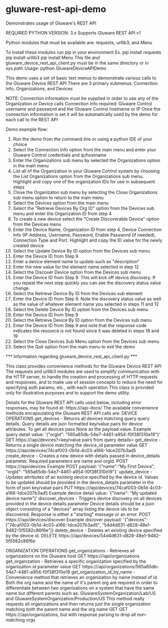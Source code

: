 # gluware-rest-api-demo
Demonstrates usage of Gluware's REST API

REQUIRED PYTHON VERSION: 3.x
Supports Gluware REST API v1

Python modules that must be available are:
requests, urllib3, and Menu

To install these modules run pip in your environment
Ex.
   pip install requests
   pip install urllib3
   pip install Menu
This file and gluware_device_rest_api_client.py must be in the same directory or in sys.path
Usage: python GluwareDeviceAPIDemo

This demo uses a set of basic text menus to demonstrate various calls to the Gluware Device REST API
There are 3 primary submenus: Connection Info, Organizations, and Devices

NOTE: Connection information must be supplied in order to use any of the Organization or Device calls
Connection info required: Gluware Control username and password and the Gluware Control hostname or IP
Once the connection information is set it will be automatically used by the demo for each call to the REST API

Demo example flow:
1. Run the demo from the command line or using a python IDE of your choice
2. Select the Connection Info option from the main menu and enter your Gluware Control credentials and ip/hostname
3. Enter the Organizations sub menu by selected the Organizations option in the main menu
4. List all of the Organization in your Gluware Control system by choosing the List Organizations option from the Organizations
   sub menu. Highlight and copy one of the organization IDs for use in subsequent steps
5. Close the Organizaton sub menu by selecting the Close Organizations sub menu option to return to the main menu
6. Select the Devices option from the main menu
7. Select the "Retrieve Devices By Org ID" option from the Devices sub menu and enter the Organization ID from step 4
8. To create a new device select the "Create Discoverable Device" option from the Devices menu
9. Enter the Device Name, Organization ID from step 4, Device Connection Info (IP Address, Username, Password,
   Enable Password (if needed), Connection Type and Port. Highlight and copy the ID value for the newly created device
10. Select the Update Device By ID option from the Devices sub menu
11. Enter the Device ID from Step 9
12. Enter a device element name to update such as "description"
13. Enter the new value for the element name selected in step 12
14. Select the Discover Device option from the Devices sub menu
15. Enter the Device ID from Step 9. This will kick off device discovery. If you repeat the next step quickly you can
    see the discovery status value change.
16. Select the Retrieve Device By ID from the Devices sub element
17. Enter the Device ID from Step 9. Note the discovery status value as well as the value of whatever element name you
    selected in steps 11 and 12
18. Select the Delete Device By ID option from the Devices sub menu
19. Enter the Device ID from Step 9
20. Select the Retrieve Device By ID option from the Devices sub menu
21. Enter the Device ID from Step 9 and note that the response code indicates the resource is not found since it was
    deleted in steps 18 and 19
22. Select the Close Devices Sub Menu option from the Devices sub menu
23. Select the Quit option from the main menu to exit the demo

*** Information regarding gluware_device_rest_api_client.py ***

This class provides convenience methods for the Gluware Device REST API
The requests and urllib3 modules are used to simplify communication with the HTTP server,
to handle the creation and processing of HTTP requests and responses, and to make use of
session concepts to reduce the need for specifying auth params, etc., with each operation
This class is provided only for illustrative purposes and to support the demo utility.

Details for the Gluware REST API calls used below, including error responses, may be found at:
https://<your Gluware control host>/api-docs/
The available convenience methods encapsulating the Gluware REST API calls are:
DEVICE OPERATIONS
get_devices - Returns all devices matching query query details. Query details are json formatted
              key/value pairs for device attributes. To get all devices pass None as the payload value.
              Example query detail value: '{"orgId": "565a65db-54e7-4461-a954-f0f38f310e19"}'
              GET https://<Gluware host>/api/devices?<key/value pairs from query details>
get_device - Returns a single device matching the device_id parameter value
             GET https://<Gluware host>/api/devices/74caf003-0b1d-4c03-a166-1dce207b3ad5
create_device - Creates a new device with details passed in device_details parameter. Required parameters are
                name and orgId.
                POST https://<Gluware host>/api/devices
                Example POST payload:
                '{"name":"My First Device", "orgId": "565a65db-54e7-4461-a954-f0f38f310e19"}'
update_device - Updates attributes of an existing device specified by the device id. Values to be updated
                should be provided in the device_details parameter in the form of json key/value pairs
                PUT https://<Gluware host>/api/devices/74caf003-0b1d-4c03-a166-1dce207b3ad5
                Example device detail value:
                '{"name": "My updated device name"}'
discover_devices - Triggers device discovery on all devices provided in the device details parameter
                   Device details should be a json object consisting of a "devices" array listing the
                   device ids to be discovered. Response is either a "starting" message or an error.
                   POST https://<Gluware host>/api/devices/discover
                   Example discover payload:
                   '{"devices": ["74caf003-0b1d-4c03-a166-1dce207b3ad5", "54d4d631-d828-48e1-9482-5f5582c86f6e"]}
delete_device - Deletes an existing device specified by the device id.
                DELETE https://<Gluware host>/api/devices/54d4d631-d828-48e1-9482-5f5582c86f6e

ORGANIZATION OPERATIONS
get_organizations - Retrieves all organizations on the Gluware host
                    GET https://<Gluware host>/api/organizations
get_organization - Retrieves a specific organization specified by the organization id parameter value
                   GET https://<Gluware host>/api/organizations/565a65db-54e7-4461-a954-f0f38f310e19
get_organization_id_by_name - Convenience method that retrieves an organization by name instead of id.
                              Both the org name and the name of it's parent org are required in order to
                              differentiate between two organizations on a system that have the same name but
                              different parents such as:
                              GluwareSystemOrganization/Lab/US and GluwareSystemOrganization/Production/US
                              This method really requests all organizations and then returns just the single
                              organization matching both the parent name and the org name
                              GET GET https://<Gluware host>/api/organizations, but with response parsing
                              to drop all non-matching orgs
